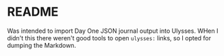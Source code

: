 # README

Was intended to import Day One JSON journal output into Ulysses. WHen I didn't this there weren't good tools to open `ulysses:` links, so I opted for dumping the Markdown.

